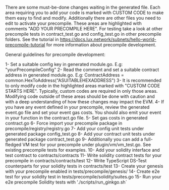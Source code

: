 There are some must-be-done changes waiting in the generated file. Each area requiring you to add your code is marked with CUSTOM CODE to make them easy to find and modify.
Additionally there are other files you need to edit to activate your precompile.
These areas are highlighted with comments "ADD YOUR PRECOMPILE HERE".
For testing take a look at other precompile tests in contract_test.go and config_test.go in other precompile folders.
See the tutorial in <https://docs.lux.network/subnets/hello-world-precompile-tutorial> for more information about precompile development.

General guidelines for precompile development:

1- Set a suitable config key in generated module.go. E.g: "yourPrecompileConfig"
2- Read the comment and set a suitable contract address in generated module.go. E.g:
ContractAddress = common.HexToAddress("ASUITABLEHEXADDRESS")
3- It is recommended to only modify code in the highlighted areas marked with "CUSTOM CODE STARTS HERE". Typically, custom codes are required in only those areas.
Modifying code outside of these areas should be done with caution and with a deep understanding of how these changes may impact the EVM.
4- If you have any event defined in your precompile, review the generated event.go file and set your event gas costs. You should also emit your event in your function in the contract.go file.
5- Set gas costs in generated contract.go
6- Force import your precompile package in precompile/registry/registry.go
7- Add your config unit tests under generated package config_test.go
8- Add your contract unit tests under generated package contract_test.go
9- Additionally you can add a full-fledged VM test for your precompile under plugin/vm/vm_test.go. See existing precompile tests for examples.
10- Add your solidity interface and test contract to contracts/contracts
11- Write solidity contract tests for your precompile in contracts/contracts/test
12- Write TypeScript DS-Test counterparts for your solidity tests in contracts/test
13- Create your genesis with your precompile enabled in tests/precompile/genesis/
14- Create e2e test for your solidity test in tests/precompile/solidity/suites.go
15- Run your e2e precompile Solidity tests with './scripts/run_ginkgo.sh`
